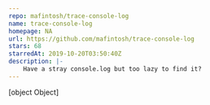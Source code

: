 ```yaml
---
repo: mafintosh/trace-console-log
name: trace-console-log
homepage: NA
url: https://github.com/mafintosh/trace-console-log
stars: 68
starredAt: 2019-10-20T03:50:40Z
description: |-
    Have a stray console.log but too lazy to find it?
---
```


[object Object]
